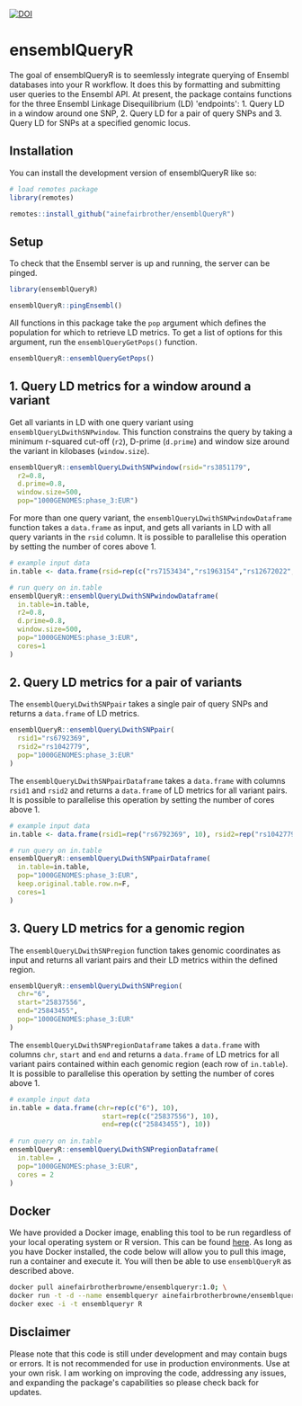 
<!-- badges: start -->

[![DOI](https://zenodo.org/badge/562138040.svg)](https://zenodo.org/badge/latestdoi/562138040)

<!-- badges: end -->

# ensemblQueryR

The goal of ensemblQueryR is to seemlessly integrate querying of Ensembl databases into your R workflow. It does this by formatting and submitting user queries to the Ensembl API. At present, the package contains functions for the three Ensembl Linkage Disequilibrium (LD) 'endpoints': 1. Query LD in a window around one SNP, 2. Query LD for a pair of query SNPs and 3. Query LD for SNPs at a specified genomic locus. 

## Installation

You can install the development version of ensemblQueryR like so:

``` r
# load remotes package
library(remotes)

remotes::install_github("ainefairbrother/ensemblQueryR")
```

## Setup 

To check that the Ensembl server is up and running, the server can be pinged. 

``` r
library(ensemblQueryR)

ensemblQueryR::pingEnsembl()
```

All functions in this package take the `pop` argument which defines the population for which to retrieve LD metrics. To get a list of options for this argument, run the `ensemblQueryGetPops()` function.

``` r
ensemblQueryR::ensemblQueryGetPops()
```

## 1. Query LD metrics for a window around a variant  

Get all variants in LD with one query variant using `ensemblQueryLDwithSNPwindow`. This function constrains the query by taking a minimum r-squared cut-off (`r2`), D-prime (`d.prime`) and window size around the variant in kilobases (`window.size`).

``` r
ensemblQueryR::ensemblQueryLDwithSNPwindow(rsid="rs3851179", 
  r2=0.8, 
  d.prime=0.8, 
  window.size=500, 
  pop="1000GENOMES:phase_3:EUR")
```

For more than one query variant, the `ensemblQueryLDwithSNPwindowDataframe` function takes a `data.frame` as input, and gets all variants in LD with all query variants in the `rsid` column. It is possible to parallelise this operation by setting the number of cores above 1.

``` r
# example input data
in.table <- data.frame(rsid=rep(c("rs7153434","rs1963154","rs12672022","rs3852802","rs12324408","rs56346870"), 500))

# run query on in.table
ensemblQueryR::ensemblQueryLDwithSNPwindowDataframe(
  in.table=in.table,
  r2=0.8,
  d.prime=0.8,
  window.size=500,
  pop="1000GENOMES:phase_3:EUR",
  cores=1
)
```

## 2. Query LD metrics for a pair of variants  

The `ensemblQueryLDwithSNPpair` takes a single pair of query SNPs and returns a `data.frame` of LD metrics.

``` r
ensemblQueryR::ensemblQueryLDwithSNPpair(
  rsid1="rs6792369",
  rsid2="rs1042779",
  pop="1000GENOMES:phase_3:EUR"
)
```

The `ensemblQueryLDwithSNPpairDataframe` takes a `data.frame` with columns `rsid1` and `rsid2` and returns a `data.frame` of LD metrics for all variant pairs. It is possible to parallelise this operation by setting the number of cores above 1.

``` r
# example input data
in.table <- data.frame(rsid1=rep("rs6792369", 10), rsid2=rep("rs1042779", 10))

# run query on in.table
ensemblQueryR::ensemblQueryLDwithSNPpairDataframe(
  in.table=in.table,
  pop="1000GENOMES:phase_3:EUR",
  keep.original.table.row.n=F,
  cores=1
)
```

## 3. Query LD metrics for a genomic region  

The `ensemblQueryLDwithSNPregion` function takes genomic coordinates as input and returns all variant pairs and their LD metrics within the defined region.

``` r
ensemblQueryR::ensemblQueryLDwithSNPregion(
  chr="6",
  start="25837556",
  end="25843455",
  pop="1000GENOMES:phase_3:EUR"
)
```

The `ensemblQueryLDwithSNPregionDataframe` takes a `data.frame` with columns `chr`, `start` and `end` and returns a `data.frame` of LD metrics for all variant pairs contained within each genomic region (each row of `in.table`). It is possible to parallelise this operation by setting the number of cores above 1.

```r
# example input data
in.table = data.frame(chr=rep(c("6"), 10),
                       start=rep(c("25837556"), 10),
                       end=rep(c("25843455"), 10))
                       
# run query on in.table
ensemblQueryR::ensemblQueryLDwithSNPregionDataframe(
  in.table= ,
  pop="1000GENOMES:phase_3:EUR",
  cores = 2
)
```

## Docker

We have provided a Docker image, enabling this tool to be run regardless of your local operating system or R version. This can be found [here](https://hub.docker.com/r/ainefairbrotherbrowne/ensemblqueryr/tags). As long as you have Docker installed, the code below will allow you to pull this image, run a container and execute it. You will then be able to use `ensemblQueryR` as described above. 

```bash
docker pull ainefairbrotherbrowne/ensemblqueryr:1.0; \
docker run -t -d --name ensemblqueryr ainefairbrotherbrowne/ensemblqueryr:1.0; \ 
docker exec -i -t ensemblqueryr R
```

## Disclaimer

Please note that this code is still under development and may contain bugs or errors. It is not recommended for use in production environments. Use at your own risk. I am working on improving the code, addressing any issues, and expanding the package's capabilities so please check back for updates.
